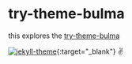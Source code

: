 # try-theme-bulma

this explores the [try-theme-bulma](https://jekyllthemes.io/theme/bulma)

[![jekyll-theme](https://img.shields.io/badge/jekyll--theme-bulma--clean--theme-blue?style=for-the-badge&logo=jekyll&logoColor=red)](https://github.com/chrisrhymes/bulma-clean-theme){:target="_blank"} :v:
